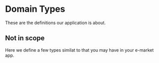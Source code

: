# Domain Types

These are the definitions our application is about.

## Not in scope

Here we define a few types similat to that you may have in your e-market app.
